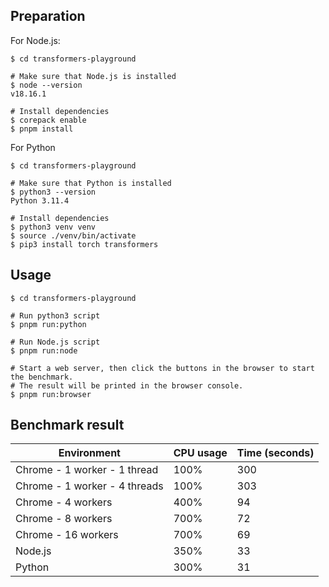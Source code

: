 ## Preparation

For Node.js:

```shell
$ cd transformers-playground

# Make sure that Node.js is installed
$ node --version
v18.16.1

# Install dependencies
$ corepack enable
$ pnpm install
```

For Python

```shell
$ cd transformers-playground

# Make sure that Python is installed
$ python3 --version
Python 3.11.4

# Install dependencies
$ python3 venv venv
$ source ./venv/bin/activate
$ pip3 install torch transformers
```

## Usage

```shell
$ cd transformers-playground

# Run python3 script
$ pnpm run:python

# Run Node.js script
$ pnpm run:node

# Start a web server, then click the buttons in the browser to start the benchmark.
# The result will be printed in the browser console.
$ pnpm run:browser
```

## Benchmark result

| Environment                   | CPU usage | Time (seconds) |
| ----------------------------- | --------- | -------------- |
| Chrome - 1 worker - 1 thread  | 100%      | 300            |
| Chrome - 1 worker - 4 threads | 100%      | 303            |
| Chrome - 4 workers            | 400%      | 94             |
| Chrome - 8 workers            | 700%      | 72             |
| Chrome - 16 workers           | 700%      | 69             |
| Node.js                       | 350%      | 33             |
| Python                        | 300%      | 31             |
